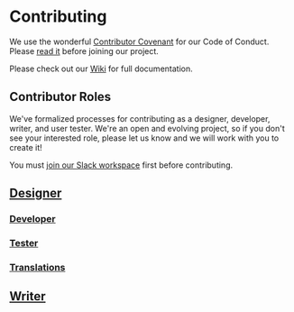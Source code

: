 # Contributing

We use the wonderful [Contributor Covenant](http://contributor-covenant.org) for
our Code of Conduct. Please [read it](https://github.com/ifmeorg/ifme/blob/master/code_of_conduct.md)
before joining our project.

Please check out our [Wiki](https://github.com/ifmeorg/ifme/wiki) for full documentation.

## Contributor Roles

We've formalized processes for contributing as a designer, developer, writer, and user tester. We're an open and evolving project, so if you don't see your interested role, please let us know and we will work with you to create it!

You must [join our Slack workspace](https://github.com/ifmeorg/ifme/wiki/Join-Our-Slack) first before contributing.

## [Designer](https://github.com/ifmeorg/ifme/wiki/Designers)

### [Developer](https://github.com/ifmeorg/ifme/wiki/Developers)

### [Tester](https://github.com/ifmeorg/ifme/wiki/Testers)

### [Translations](https://github.com/ifmeorg/ifme/wiki/Translations)

## [Writer](https://github.com/ifmeorg/ifme/wiki/Writers)

